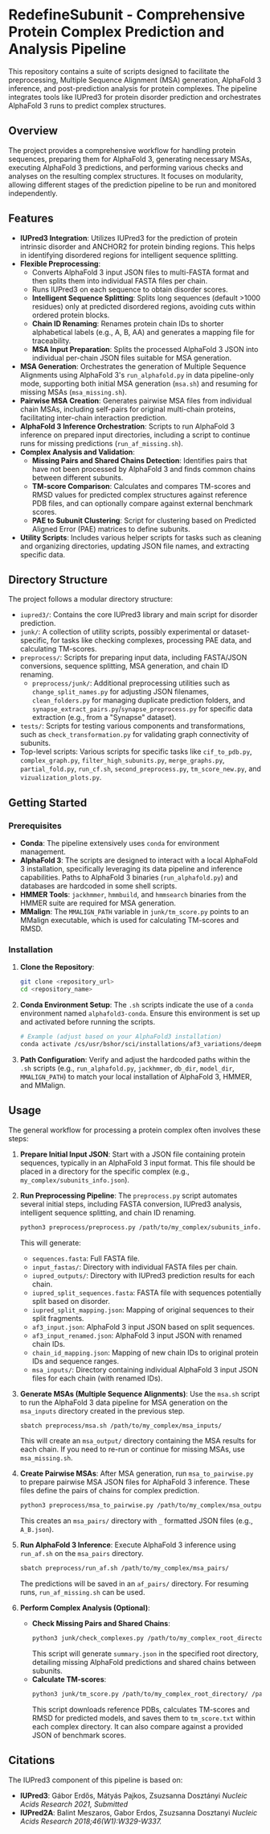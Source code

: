 # RedefineSubunit - Comprehensive Protein Complex Prediction and Analysis Pipeline

This repository contains a suite of scripts designed to facilitate the preprocessing, Multiple Sequence Alignment (MSA) generation, AlphaFold 3 inference, and post-prediction analysis for protein complexes. The pipeline integrates tools like IUPred3 for protein disorder prediction and orchestrates AlphaFold 3 runs to predict complex structures.

## Overview

The project provides a comprehensive workflow for handling protein sequences, preparing them for AlphaFold 3, generating necessary MSAs, executing AlphaFold 3 predictions, and performing various checks and analyses on the resulting complex structures. It focuses on modularity, allowing different stages of the prediction pipeline to be run and monitored independently.

## Features

*   **IUPred3 Integration**: Utilizes IUPred3 for the prediction of protein intrinsic disorder and ANCHOR2 for protein binding regions. This helps in identifying disordered regions for intelligent sequence splitting.
*   **Flexible Preprocessing**:
    *   Converts AlphaFold 3 input JSON files to multi-FASTA format and then splits them into individual FASTA files per chain.
    *   Runs IUPred3 on each sequence to obtain disorder scores.
    *   **Intelligent Sequence Splitting**: Splits long sequences (default >1000 residues) only at predicted disordered regions, avoiding cuts within ordered protein blocks.
    *   **Chain ID Renaming**: Renames protein chain IDs to shorter alphabetical labels (e.g., A, B, AA) and generates a mapping file for traceability.
    *   **MSA Input Preparation**: Splits the processed AlphaFold 3 JSON into individual per-chain JSON files suitable for MSA generation.
*   **MSA Generation**: Orchestrates the generation of Multiple Sequence Alignments using AlphaFold 3's `run_alphafold.py` in data pipeline-only mode, supporting both initial MSA generation (`msa.sh`) and resuming for missing MSAs (`msa_missing.sh`).
*   **Pairwise MSA Creation**: Generates pairwise MSA files from individual chain MSAs, including self-pairs for original multi-chain proteins, facilitating inter-chain interaction prediction.
*   **AlphaFold 3 Inference Orchestration**: Scripts to run AlphaFold 3 inference on prepared input directories, including a script to continue runs for missing predictions (`run_af_missing.sh`).
*   **Complex Analysis and Validation**:
    *   **Missing Pairs and Shared Chains Detection**: Identifies pairs that have not been processed by AlphaFold 3 and finds common chains between different subunits.
    *   **TM-score Comparison**: Calculates and compares TM-scores and RMSD values for predicted complex structures against reference PDB files, and can optionally compare against external benchmark scores.
    *   **PAE to Subunit Clustering**: Script for clustering based on Predicted Aligned Error (PAE) matrices to define subunits.
*   **Utility Scripts**: Includes various helper scripts for tasks such as cleaning and organizing directories, updating JSON file names, and extracting specific data.

## Directory Structure

The project follows a modular directory structure:

*   `iupred3/`: Contains the core IUPred3 library and main script for disorder prediction.
*   `junk/`: A collection of utility scripts, possibly experimental or dataset-specific, for tasks like checking complexes, processing PAE data, and calculating TM-scores.
*   `preprocess/`: Scripts for preparing input data, including FASTA/JSON conversions, sequence splitting, MSA generation, and chain ID renaming.
    *   `preprocess/junk/`: Additional preprocessing utilities such as `change_split_names.py` for adjusting JSON filenames, `clean_folders.py` for managing duplicate prediction folders, and `synapse_extract_pairs.py`/`synapse_preprocess.py` for specific data extraction (e.g., from a "Synapse" dataset).
*   `tests/`: Scripts for testing various components and transformations, such as `check_transformation.py` for validating graph connectivity of subunits.
*   Top-level scripts: Various scripts for specific tasks like `cif_to_pdb.py`, `complex_graph.py`, `filter_high_subunits.py`, `merge_graphs.py`, `partial_fold.py`, `run_cf.sh`, `second_preprocess.py`, `tm_score_new.py`, and `vizualization_plots.py`.

## Getting Started

### Prerequisites

*   **Conda**: The pipeline extensively uses `conda` for environment management.
*   **AlphaFold 3**: The scripts are designed to interact with a local AlphaFold 3 installation, specifically leveraging its data pipeline and inference capabilities. Paths to AlphaFold 3 binaries (`run_alphafold.py`) and databases are hardcoded in some shell scripts.
*   **HMMER Tools**: `jackhmmer`, `hmmbuild`, and `hmmsearch` binaries from the HMMER suite are required for MSA generation.
*   **MMalign**: The `MMALIGN_PATH` variable in `junk/tm_score.py` points to an MMalign executable, which is used for calculating TM-scores and RMSD.

### Installation

1.  **Clone the Repository**:
    ```bash
    git clone <repository_url>
    cd <repository_name>
    ```
2.  **Conda Environment Setup**:
    The `.sh` scripts indicate the use of a `conda` environment named `alphafold3-conda`. Ensure this environment is set up and activated before running the scripts.
    ```bash
    # Example (adjust based on your AlphaFold3 installation)
    conda activate /cs/usr/bshor/sci/installations/af3_variations/deepmind/localalphafold3/alphafold3-conda
    ```
3.  **Path Configuration**:
    Verify and adjust the hardcoded paths within the `.sh` scripts (e.g., `run_alphafold.py`, `jackhmmer`, `db_dir`, `model_dir`, `MMALIGN_PATH`) to match your local installation of AlphaFold 3, HMMER, and MMalign.

## Usage

The general workflow for processing a protein complex often involves these steps:

1.  **Prepare Initial Input JSON**:
    Start with a JSON file containing protein sequences, typically in an AlphaFold 3 input format. This file should be placed in a directory for the specific complex (e.g., `my_complex/subunits_info.json`).

2.  **Run Preprocessing Pipeline**:
    The `preprocess.py` script automates several initial steps, including FASTA conversion, IUPred3 analysis, intelligent sequence splitting, and chain ID renaming.
    ```bash
    python3 preprocess/preprocess.py /path/to/my_complex/subunits_info.json
    ```
    This will generate:
    *   `sequences.fasta`: Full FASTA file.
    *   `input_fastas/`: Directory with individual FASTA files per chain.
    *   `iupred_outputs/`: Directory with IUPred3 prediction results for each chain.
    *   `iupred_split_sequences.fasta`: FASTA file with sequences potentially split based on disorder.
    *   `iupred_split_mapping.json`: Mapping of original sequences to their split fragments.
    *   `af3_input.json`: AlphaFold 3 input JSON based on split sequences.
    *   `af3_input_renamed.json`: AlphaFold 3 input JSON with renamed chain IDs.
    *   `chain_id_mapping.json`: Mapping of new chain IDs to original protein IDs and sequence ranges.
    *   `msa_inputs/`: Directory containing individual AlphaFold 3 input JSON files for each chain (with renamed IDs).

3.  **Generate MSAs (Multiple Sequence Alignments)**:
    Use the `msa.sh` script to run the AlphaFold 3 data pipeline for MSA generation on the `msa_inputs` directory created in the previous step.
    ```bash
    sbatch preprocess/msa.sh /path/to/my_complex/msa_inputs/
    ```
    This will create an `msa_output/` directory containing the MSA results for each chain. If you need to re-run or continue for missing MSAs, use `msa_missing.sh`.

4.  **Create Pairwise MSAs**:
    After MSA generation, run `msa_to_pairwise.py` to prepare pairwise MSA JSON files for AlphaFold 3 inference. These files define the pairs of chains for complex prediction.
    ```bash
    python3 preprocess/msa_to_pairwise.py /path/to/my_complex/msa_output/ /path/to/my_complex/chain_id_mapping.json /path/to/my_complex/subunits_info.json
    ```
    This creates an `msa_pairs/` directory with `_` formatted JSON files (e.g., `A_B.json`).

5.  **Run AlphaFold 3 Inference**:
    Execute AlphaFold 3 inference using `run_af.sh` on the `msa_pairs` directory.
    ```bash
    sbatch preprocess/run_af.sh /path/to/my_complex/msa_pairs/
    ```
    The predictions will be saved in an `af_pairs/` directory. For resuming runs, `run_af_missing.sh` can be used.

6.  **Perform Complex Analysis (Optional)**:
    *   **Check Missing Pairs and Shared Chains**:
        ```bash
        python3 junk/check_complexes.py /path/to/my_complex_root_directory/
        ```
        This script will generate `summary.json` in the specified root directory, detailing missing AlphaFold predictions and shared chains between subunits.
    *   **Calculate TM-scores**:
        ```bash
        python3 junk/tm_score.py /path/to/my_complex_root_directory/ /path/to/ben_scores.json # (optional: for external comparison)
        ```
        This script downloads reference PDBs, calculates TM-scores and RMSD for predicted models, and saves them to `tm_score.txt` within each complex directory. It can also compare against a provided JSON of benchmark scores.

## Citations

The IUPred3 component of this pipeline is based on:

*   **IUPred3**:
    Gábor Erdős, Mátyás Pajkos, Zsuzsanna Dosztányi
    *Nucleic Acids Research 2021, Submitted*
*   **IUPred2A**:
    Balint Meszaros, Gabor Erdos, Zsuzsanna Dosztanyi
    *Nucleic Acids Research 2018;46(W1):W329-W337.*
